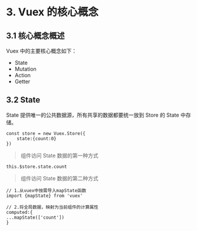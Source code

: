 # 3. Vuex 的核心概念

## 3.1 核心概念概述

Vuex 中的主要核心概念如下：

- State
- Mutation
- Action
- Getter

## 3.2 State

State 提供唯一的公共数据源，所有共享的数据都要统一放到 Store 的 State 中存储。

```
const store = new Vuex.Store({
	state:{count:0}
})
```

> 组件访问 State 数据的第一种方式

```
this.$store.state.count
```

> 组件访问 State 数据的第二种方式

```
// 1.从vuex中按需导入mapState函数
import {mapState} from 'vuex'
```

```
// 2.将全局数据，映射为当前组件的计算属性
computed:{
...mapState(['count'])
}
```
